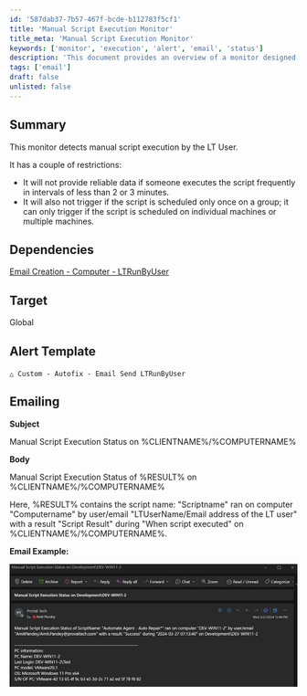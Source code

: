 ```yaml
---
id: '587dab37-7b57-467f-bcde-b112783f5cf1'
title: 'Manual Script Execution Monitor'
title_meta: 'Manual Script Execution Monitor'
keywords: ['monitor', 'execution', 'alert', 'email', 'status']
description: 'This document provides an overview of a monitor designed to detect manual script execution by the LT User, along with its dependencies, target, and alert template for email notifications.'
tags: ['email']
draft: false
unlisted: false
---
```


## Summary

This monitor detects manual script execution by the LT User.

It has a couple of restrictions:

- It will not provide reliable data if someone executes the script frequently in intervals of less than 2 or 3 minutes.
- It will also not trigger if the script is scheduled only once on a group; it can only trigger if the script is scheduled on individual machines or multiple machines.

## Dependencies

[Email Creation - Computer - LTRunByUser](<../scripts/Email Creation - Computer LTRunByUser.md>)

## Target

Global

## Alert Template

`△ Custom - Autofix - Email Send LTRunByUser`

## Emailing

**Subject**

Manual Script Execution Status on %CLIENTNAME%/%COMPUTERNAME%

**Body**

Manual Script Execution Status of %RESULT% on %CLIENTNAME%/%COMPUTERNAME%

Here, %RESULT% contains the script name: "Scriptname" ran on computer "Computername" by user/email "LTUserName/Email address of the LT user" with a result "Script Result" during "When script executed" on %CLIENTNAME%/%COMPUTERNAME%.

**Email Example:**

![Email Example](../../../static/img/Manual-Script-Schedule---Status-Email/image_1.png)


